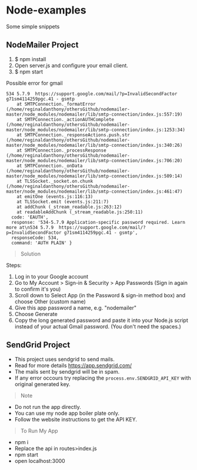 # Node-examples
Some simple snippets

## NodeMailer Project
1) $ npm install
2) Open server.js and configure your email client.
3) $ npm start

Possible error for gmail
```{ Error: Invalid login: 534-5.7.9 Application-specific password required. Learn more at
534 5.7.9  https://support.google.com/mail/?p=InvalidSecondFactor g71sm4114259pgc.41 - gsmtp
    at SMTPConnection._formatError (/home/reginaldanthony/othersGithub/nodemailer-master/node_modules/nodemailer/lib/smtp-connection/index.js:557:19)
    at SMTPConnection._actionAUTHComplete (/home/reginaldanthony/othersGithub/nodemailer-master/node_modules/nodemailer/lib/smtp-connection/index.js:1253:34)
    at SMTPConnection._responseActions.push.str (/home/reginaldanthony/othersGithub/nodemailer-master/node_modules/nodemailer/lib/smtp-connection/index.js:340:26)
    at SMTPConnection._processResponse (/home/reginaldanthony/othersGithub/nodemailer-master/node_modules/nodemailer/lib/smtp-connection/index.js:706:20)
    at SMTPConnection._onData (/home/reginaldanthony/othersGithub/nodemailer-master/node_modules/nodemailer/lib/smtp-connection/index.js:509:14)
    at TLSSocket._socket.on.chunk (/home/reginaldanthony/othersGithub/nodemailer-master/node_modules/nodemailer/lib/smtp-connection/index.js:461:47)
    at emitOne (events.js:116:13)
    at TLSSocket.emit (events.js:211:7)
    at addChunk (_stream_readable.js:263:12)
    at readableAddChunk (_stream_readable.js:250:11)
  code: 'EAUTH',
  response: '534-5.7.9 Application-specific password required. Learn more at\n534 5.7.9  https://support.google.com/mail/?p=InvalidSecondFactor g71sm4114259pgc.41 - gsmtp',
  responseCode: 534,
  command: 'AUTH PLAIN' }
  ```

  >Solution

Steps:
1) Log in to your Google account
2) Go to My Account > Sign-in & Security > App Passwords
 (Sign in again to confirm it's you)
3) Scroll down to Select App (in the Password & sign-in method box) and choose Other (custom name)
4) Give this app password a name, e.g. "nodemailer"
5) Choose Generate
6) Copy the long generated password and paste it into your Node.js script instead of your actual Gmail password. (You don't need the spaces.)


## SendGrid Project

* This project uses sendgrid to send mails.
* Read for more details https://app.sendgrid.com/
* The mails sent by sendgrid will be in spam.
* If any error occours try replacing the ```process.env.SENDGRID_API_KEY``` with original generated key.

>Note

* Do not run the app directly.
* You can use my node app boiler plate only.
* Follow the website instructions to get the API KEY.

>To Run My App

* npm i
* Replace the api in routes>index.js
* npm start
* open localhost:3000
